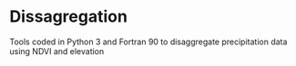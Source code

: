 # Dissagregation
Tools coded in Python 3 and Fortran 90 to disaggregate precipitation data using NDVI and elevation
